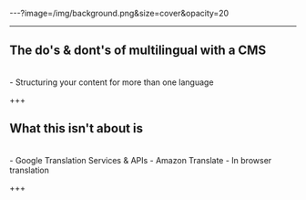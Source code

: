 ---?image=/img/background.png&size=cover&opacity=20

---
## The do's & dont's of multilingual with a CMS
<br>
 - Structuring your content for more than one language

+++
## What this isn't about is
<br>
 - Google Translation Services & APIs
 - Amazon Translate
 - In browser translation

+++

